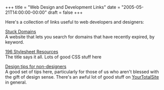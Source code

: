 +++
title = "Web Design and Development Links"
date = "2005-05-21T14:00:00-00:00"
draft = false
+++

Here's a collection of links useful to web developers and designers: <p>
<a href="http://www.stuckdomains.com" target="_parent">Stuck
Domains</a><br/> A website that lets you search for domains that have
recently expired, by keyword. </p> <p>
<a href="http://www.cbel.com/style_sheets/" target="_parent">196
Stylesheet Resources</a><br/> The title says it all. Lots of good CSS
stuff here </p>

<p>
<a href="http://www.yourtotalsite.com/archives/visual_design/simple_design_tips_for_no/Default.aspx" target="_parent">Design
tips for non-designers</a><br/> A good set of tips here, particularly
for those of us who aren't blessed with the gift of design sense.
There's an awful lot of good stuff on
<a href="http://www.yourtotalsite.com" target="_parent">YourTotalSite</a>
in general. </p>

